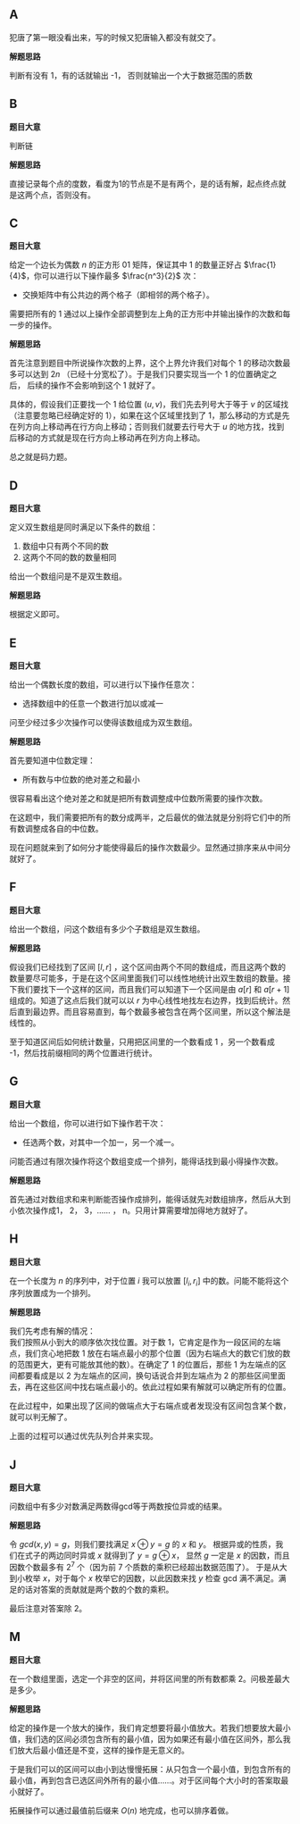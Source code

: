 ## A

犯唐了第一眼没看出来，写的时候又犯唐输入都没有就交了。

**解题思路**

判断有没有 1，有的话就输出 -1， 否则就输出一个大于数据范围的质数

## B

**题目大意**

判断链

**解题思路**

直接记录每个点的度数，看度为1的节点是不是有两个，是的话有解，起点终点就是这两个点，否则没有。

## C

**题目大意**

给定一个边长为偶数 $n$ 的正方形 01 矩阵，保证其中 1 的数量正好占 $\frac{1}{4}$，你可以进行以下操作最多 $\frac{n^3}{2}$ 次：
- 交换矩阵中有公共边的两个格子（即相邻的两个格子）。

需要把所有的 1 通过以上操作全部调整到左上角的正方形中并输出操作的次数和每一步的操作。

**解题思路**

首先注意到题目中所说操作次数的上界，这个上界允许我们对每个 1 的移动次数最多可以达到 $2n$ （已经十分宽松了）。于是我们只要实现当一个 1 的位置确定之后， 后续的操作不会影响到这个 1 就好了。

具体的，假设我们正要找一个 1 给位置 $(u, v)$，我们先去列号大于等于 $v$ 的区域找（注意要忽略已经确定好的 1），如果在这个区域里找到了 1，那么移动的方式是先在列方向上移动再在行方向上移动；否则我们就要去行号大于 $u$ 的地方找，找到后移动的方式就是现在行方向上移动再在列方向上移动。

总之就是码力题。

## D

**题目大意**

定义双生数组是同时满足以下条件的数组：
1. 数组中只有两个不同的数
2. 这两个不同的数的数量相同

给出一个数组问是不是双生数组。

**解题思路**

根据定义即可。

## E

**题目大意**

给出一个偶数长度的数组，可以进行以下操作任意次：
- 选择数组中的任意一个数进行加以或减一

问至少经过多少次操作可以使得该数组成为双生数组。

**解题思路**

首先要知道中位数定理：
- 所有数与中位数的绝对差之和最小

很容易看出这个绝对差之和就是把所有数调整成中位数所需要的操作次数。

在这题中，我们需要把所有的数分成两半，之后最优的做法就是分别将它们中的所有数调整成各自的中位数。

现在问题就来到了如何分才能使得最后的操作次数最少。显然通过排序来从中间分就好了。

## F

**题目大意**

给出一个数组，问这个数组有多少个子数组是双生数组。

**解题思路**

假设我们已经找到了区间 $[l, r]$ ，这个区间由两个不同的数组成，而且这两个数的数量要尽可能多，于是在这个区间里面我们可以线性地统计出双生数组的数量。接下我们要找下一个这样的区间，而且我们可以知道下一个区间是由 $a[r]$ 和 $a[r + 1]$ 组成的。知道了这点后我们就可以以 $r$ 为中心线性地找左右边界，找到后统计。然后直到最边界。而且容易直到，每个数最多被包含在两个区间里，所以这个解法是线性的。

至于知道区间后如何统计数量，只用把区间里的一个数看成 1 ，另一个数看成 -1，然后找前缀相同的两个位置进行统计。

## G

**题目大意**

给出一个数组，你可以进行如下操作若干次：
- 任选两个数，对其中一个加一，另一个减一。

问能否通过有限次操作将这个数组变成一个排列，能得话找到最小得操作次数。

**解题思路**

首先通过对数组求和来判断能否操作成排列，能得话就先对数组排序，然后从大到小依次操作成1， 2， 3，…… ， n。只用计算需要增加得地方就好了。

## H

**题目大意**

在一个长度为 $n$ 的序列中，对于位置 $i$ 我可以放置 $[l_i, r_i]$ 中的数。问能不能将这个序列放置成为一个排列。

**解题思路**

我们先考虑有解的情况：  
我们按照从小到大的顺序依次找位置。对于数 1，它肯定是作为一段区间的左端点，我们贪心地把数 1 放在右端点最小的那个位置（因为右端点大的数它们放的数的范围更大，更有可能放其他的数）。在确定了 1 的位置后，那些 1 为左端点的区间都要看成是以 2 为左端点的区间，换句话说合并到左端点为 2 的那些区间里面去，再在这些区间中找右端点最小的。依此过程如果有解就可以确定所有的位置。

在此过程中，如果出现了区间的做端点大于右端点或者发现没有区间包含某个数，就可以判无解了。

上面的过程可以通过优先队列合并来实现。

## J

**题目大意**

问数组中有多少对数满足两数得gcd等于两数按位异或的结果。

**解题思路**

令 $gcd(x, y) = g$，则我们要找满足 $x \oplus y = g$ 的 $x$ 和 $y$。 根据异或的性质，我们在式子的两边同时异或 $x$ 就得到了 $y = g \oplus x$， 显然 $g$ 一定是 $x$ 的因数，而且因数个数最多有 $2^7$ 个（因为前 7 个质数的乘积已经超出数据范围了）。 于是从大到小枚举 $x$，对于每个 $x$ 枚举它的因数，以此因数来找 $y$ 检查 gcd 满不满足。满足的话对答案的贡献就是两个数的个数的乘积。

最后注意对答案除 2。

## M

**题目大意**

在一个数组里面，选定一个非空的区间，并将区间里的所有数都乘 2。问极差最大是多少。

**解题思路**

给定的操作是一个放大的操作，我们肯定想要将最小值放大。若我们想要放大最小值，我们选的区间必须包含所有的最小值，因为如果还有最小值在区间外，那么我们放大后最小值还是不变，这样的操作是无意义的。

于是我们可以的区间可以由小到达慢慢拓展：从只包含一个最小值，到包含所有的最小值，再到包含已选区间外所有的最小值……。对于区间每个大小时的答案取最小就好了。

拓展操作可以通过最值前后缀来 $O(n)$ 地完成，也可以排序着做。